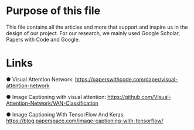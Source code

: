 # Purpose of this file
This file contains all the articles and more that support and inspire us in the design of our project.
For our research, we mainly used Google Scholar, Papers with Code and Google.

# Links
● Visual Attention Network: https://paperswithcode.com/paper/visual-attention-network

● Image Captioning with visual attention: https://github.com/Visual-Attention-Network/VAN-Classification

● Image Captioning With TensorFlow And Keras: https://blog.paperspace.com/image-captioning-with-tensorflow/
